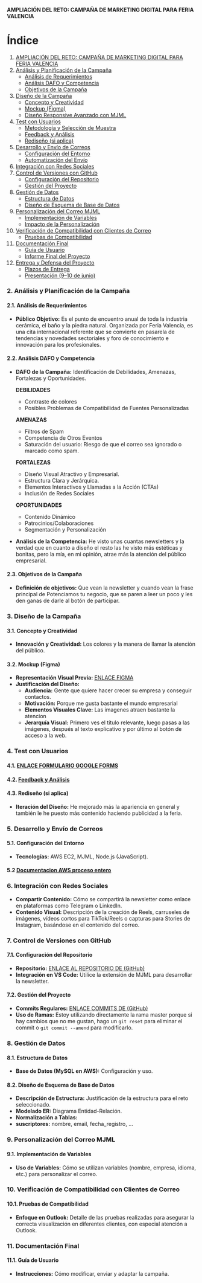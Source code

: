 #### AMPLIACIÓN DEL RETO: CAMPAÑA DE MARKETING DIGITAL PARA FERIA VALENCIA

# Índice

1. [AMPLIACIÓN DEL RETO: CAMPAÑA DE MARKETING DIGITAL PARA FERIA VALENCIA](#ampliación-del-reto-campaña-de-marketing-digital-para-feria-valencia)
2. [Análisis y Planificación de la Campaña](#2-análisis-y-planificación-de-la-campaña)
   - [Análisis de Requerimientos](#21-análisis-de-requerimientos)
   - [Análisis DAFO y Competencia](#22-análisis-dafo-y-competencia)
   - [Objetivos de la Campaña](#23-objetivos-de-la-campaña)
3. [Diseño de la Campaña](#3-diseño-de-la-campaña)
   - [Concepto y Creatividad](#31-concepto-y-creatividad)
   - [Mockup (Figma)](#32-mockup-figma)
   - [Diseño Responsive Avanzado con MJML](#33-diseño-responsive-avanzado-con-mjml)
4. [Test con Usuarios](#4-test-con-usuarios)
   - [Metodología y Selección de Muestra](#41-metodología-y-selección-de-muestra)
   - [Feedback y Análisis](#42-feedback-y-análisis)
   - [Rediseño (si aplica)](#43-rediseño-si-aplica)
5. [Desarrollo y Envío de Correos](#5-desarrollo-y-envío-de-correos)
   - [Configuración del Entorno](#51-configuración-del-entorno)
   - [Automatización del Envío](#52-automatización-del-envío)
6. [Integración con Redes Sociales](#6-integración-con-redes-sociales)
7. [Control de Versiones con GitHub](#7-control-de-versiones-con-github)
   - [Configuración del Repositorio](#71-configuración-del-repositorio)
   - [Gestión del Proyecto](#72-gestión-del-proyecto)
8. [Gestión de Datos](#8-gestión-de-datos)
   - [Estructura de Datos](#81-estructura-de-datos)
   - [Diseño de Esquema de Base de Datos](#82-diseño-de-esquema-de-base-de-datos)
9. [Personalización del Correo MJML](#9-personalización-del-correo-mjml)
   - [Implementación de Variables](#91-implementación-de-variables)
   - [Impacto de la Personalización](#92-impacto-de-la-personalización)
10. [Verificación de Compatibilidad con Clientes de Correo](#10-verificación-de-compatibilidad-con-clientes-de-correo)
    - [Pruebas de Compatibilidad](#101-pruebas-de-compatibilidad)
11. [Documentación Final](#11-documentación-final)
    - [Guía de Usuario](#111-guía-de-usuario)
    - [Informe Final del Proyecto](#112-informe-final-del-proyecto)
12. [Entrega y Defensa del Proyecto](#12-entrega-y-defensa-del-proyecto)
    - [Plazos de Entrega](#121-plazos-de-entrega)
    - [Presentación (9–10 de junio)](#122-presentación-9–10-de-junio)


### 2. Análisis y Planificación de la Campaña

#### 2.1. Análisis de Requerimientos
- **Público Objetivo:** Es el punto de encuentro anual de toda la industria cerámica, el baño y la piedra natural. Organizada por Feria Valencia, es una cita internacional referente que se convierte en pasarela de tendencias y novedades sectoriales y foro de conocimiento e innovación para los profesionales.

#### 2.2. Análisis DAFO y Competencia
- **DAFO de la Campaña:** Identificación de Debilidades, Amenazas, Fortalezas y Oportunidades. 

  **DEBILIDADES**
  - Contraste de colores
  - Posibles Problemas de Compatibilidad de Fuentes Personalizadas
  
  **AMENAZAS**
  - Filtros de Spam
  - Competencia de Otros Eventos
  - Saturación del usuario: Riesgo de que el correo sea ignorado o marcado como spam.

  **FORTALEZAS**
  - Diseño Visual Atractivo y Empresarial.
  - Estructura Clara y Jerárquica.
  - Elementos Interactivos y Llamadas a la Acción (CTAs)
  - Inclusión de Redes Sociales

  **OPORTUNIDADES**
  - Contenido Dinámico
  - Patrocinios/Colaboraciones
  - Segmentación y Personalización

- **Análisis de la Competencia:** He visto unas cuantas newsletters y la verdad que en cuanto a diseño el resto las he visto más estéticas y bonitas, pero la mía, en mi opinión, atrae más la atención del público empresarial.

#### 2.3. Objetivos de la Campaña

- **Definición de objetivos:** Que vean la newsletter y cuando vean la frase principal de Potenciamos tu negocio, que se paren a leer un poco y les den ganas de darle al botón de participar.

### 3. Diseño de la Campaña

#### 3.1. Concepto y Creatividad
- **Innovación y Creatividad:** Los colores y la manera de llamar la atención del público.

#### 3.2. Mockup (Figma)
- **Representación Visual Previa:** [ENLACE FIGMA](https://www.figma.com/design/QKgsSzZl3QFsdNSkp4NFeF/Untitled?node-id=0-1&t=t4bWppePv70JkaPo-1)
- **Justificación del Diseño:**
  - **Audiencia:** Gente que quiere hacer crecer su empresa y conseguir contactos.
  - **Motivación:** Porque me gusta bastante el mundo empresarial
  - **Elementos Visuales Clave:** Las imagenes atraen bastante la atencion
  - **Jerarquía Visual:** Primero ves el título relevante, luego pasas a las imágenes, después al texto explicativo y por último al botón de acceso a la web.


### 4. Test con Usuarios

#### 4.1. [ENLACE FORMULARIO GOOGLE FORMS](https://docs.google.com/forms/d/e/1FAIpQLSfGSO_K2KzLAyvUH52GzwNddG9pGBTl-v7diAU57eO5INwKCQ/viewform?usp=dialog)
#### 4.2. [Feedback y Análisis](https://docs.google.com/spreadsheets/d/1iZfOAwaGqzh3IPDsNMY9SJmjt-9UL-VZYpJGR9SLvqI/edit?usp=sharing)


#### 4.3. Rediseño (si aplica)
- **Iteración del Diseño:** He mejorado más la apariencia en general y también le he puesto más contenido haciendo publicidad a la feria.

### 5. Desarrollo y Envío de Correos

#### 5.1. Configuración del Entorno
- **Tecnologías:** AWS EC2, MJML, Node.js (JavaScript).

#### 5.2 [Documentacion AWS proceso entero](https://github.com/alvaro006/practicas_feria/blob/master/supuesto1/documentacion%20AWS.md)

### 6. Integración con Redes Sociales

- **Compartir Contenido:** Cómo se compartirá la newsletter como enlace en plataformas como Telegram o LinkedIn.
- **Contenido Visual:** Descripción de la creación de Reels, carruseles de imágenes, vídeos cortos para TikTok/Reels o capturas para Stories de Instagram, basándose en el contenido del correo.

### 7. Control de Versiones con GitHub

#### 7.1. Configuración del Repositorio
- **Repositorio:** [ENLACE AL REPOSITORIO DE (GitHub)](https://github.com/alvaro006/practicas_feria.git)
- **Integración en VS Code:** Utilice la extensión de MJML para desarrollar la newsletter.

#### 7.2. Gestión del Proyecto
- **Commits Regulares:** [ENLACE COMMITS DE (GitHub)](http://github.com/alvaro006/practicas_feria/commits/master/)
- **Uso de Ramas:** Estoy utilizando directamente la rama master porque si hay cambios que no me gustan, hago un `git reset` para eliminar el commit o `git commit --amend` para modificarlo.

### 8. Gestión de Datos

#### 8.1. Estructura de Datos
- **Base de Datos (MySQL en AWS):** Configuración y uso.

#### 8.2. Diseño de Esquema de Base de Datos
- **Descripción de Estructura:** Justificación de la estructura para el reto seleccionado.
- **Modelado ER:** Diagrama Entidad-Relación.
- **Normalización a Tablas:**
- **suscriptores:** nombre, email, fecha_registro, ...

### 9. Personalización del Correo MJML
 
#### 9.1. Implementación de Variables
- **Uso de Variables:** Cómo se utilizan variables (nombre, empresa, idioma, etc.) para personalizar el correo.

### 10. Verificación de  Compatibilidad con Clientes de Correo

#### 10.1. Pruebas de Compatibilidad
- **Enfoque en Outlook:** Detalle de las pruebas realizadas para asegurar la correcta visualización en diferentes clientes, con especial atención a Outlook.

### 11. Documentación Final

#### 11.1. Guía de Usuario
- **Instrucciones:** Cómo modificar, enviar y adaptar la campaña.